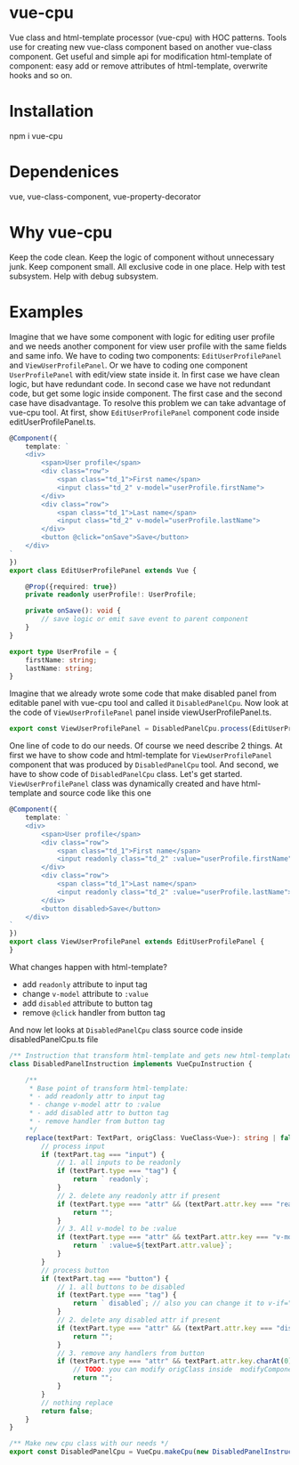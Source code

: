 # vue-cpu

Vue class and html-template processor (vue-cpu) with HOC patterns. Tools use for creating new vue-class component based on another vue-class component. Get useful and simple api for modification html-template of component: easy add or remove attributes of html-template, overwrite hooks and so on.

# Installation
npm i vue-cpu

# Dependenices
vue, vue-class-component, vue-property-decorator

# Why vue-cpu
Keep the code clean. Keep the logic of component without unnecessary junk. Keep component small. All exclusive code in one place. Help with test subsystem. Help with debug subsystem.

# Examples

Imagine that we have some component with logic for editing user profile and we needs another component for view user profile with the same fields and same info. We have to coding two components: `EditUserProfilePanel` and `ViewUserProfilePanel`. Or we have to coding one component `UserProfilePanel` with edit/view state inside it. In first case we have clean logic, but have redundant code. In second case we have not redundant code, but get some logic inside component. The first case and the second case have disadvantage. To resolve this problem we can take advantage of vue-cpu tool. At first, show `EditUserProfilePanel` component code inside editUserProfilePanel.ts.
```typescript
@Component({
    template: `
    <div>
        <span>User profile</span>
        <div class="row">
            <span class="td_1">First name</span>
            <input class="td_2" v-model="userProfile.firstName">
        </div>
        <div class="row">
            <span class="td_1">Last name</span>
            <input class="td_2" v-model="userProfile.lastName">
        </div>
        <button @click="onSave">Save</button>
    </div>
`
})
export class EditUserProfilePanel extends Vue {

    @Prop({required: true})
    private readonly userProfile!: UserProfile;

    private onSave(): void {
        // save logic or emit save event to parent component
    }
}

export type UserProfile = {
    firstName: string;
    lastName: string;
}
```
Imagine that we already wrote some code that make disabled panel from editable panel with vue-cpu tool and called it `DisabledPanelCpu`. Now look at the code of `ViewUserProfilePanel` panel inside viewUserProfilePanel.ts.
```typescript
export const ViewUserProfilePanel = DisabledPanelCpu.process(EditUserProfilePanel);
```
One line of code to do our needs. Of course we need describe 2 things. At first we have to show code and html-template for `ViewUserProfilePanel` component that was produced by `DisabledPanelCpu` tool. And second, we have to show code of `DisabledPanelCpu` class. Let's get started. `ViewUserProfilePanel` class was dynamically created and have html-template and source code like this one
```typescript
@Component({
    template: `
    <div>
        <span>User profile</span>
        <div class="row">
            <span class="td_1">First name</span>
            <input readonly class="td_2" :value="userProfile.firstName">
        </div>
        <div class="row">
            <span class="td_1">Last name</span>
            <input readonly class="td_2" :value="userProfile.lastName">
        </div>
        <button disabled>Save</button>
    </div>
`
})
export class ViewUserProfilePanel extends EditUserProfilePanel {
}
```

What changes happen with html-template?

 - add `readonly` attribute to input tag
 - change `v-model` attribute to `:value`
 - add `disabled` attribute to button tag
 - remove `@click` handler from button tag

And now let looks at `DisabledPanelCpu` class source code inside disabledPanelCpu.ts file
```typescript
/** Instruction that transform html-template and gets new html-template for disabled state */
class DisabledPanelInstruction implements VueCpuInstruction {

    /**
     * Base point of transform html-template:
     * - add readonly attr to input tag
     * - change v-model attr to :value
     * - add disabled attr to button tag
     * - remove handler from button tag
     */
    replace(textPart: TextPart, origClass: VueClass<Vue>): string | false {
        // process input
        if (textPart.tag === "input") {
            // 1. all inputs to be readonly
            if (textPart.type === "tag") {
                return ` readonly`;
            }
            // 2. delete any readonly attr if present
            if (textPart.type === "attr" && (textPart.attr.key === "readonly" || textPart.attr.key === ":readonly")) {
                return "";
            }
            // 3. All v-model to be :value
            if (textPart.type === "attr" && textPart.attr.key === "v-model") {
                return ` :value=${textPart.attr.value}`;
            }
        }
        // process button
        if (textPart.tag === "button") {
            // 1. all buttons to be disabled
            if (textPart.type === "tag") {
                return ` disabled`; // also you can change it to v-if="false"
            }
            // 2. delete any disabled attr if present
            if (textPart.type === "attr" && (textPart.attr.key === "disabled" || textPart.attr.key === ":disabled")) {
                return "";
            }
            // 3. remove any handlers from button
            if (textPart.type === "attr" && textPart.attr.key.charAt(0) === "@") {
                // TODO: you can modify origClass inside  modifyComponent method to cut handler functions if necessary
                return "";
            }
        }
        // nothing replace
        return false;
    }
}

/** Make new cpu class with our needs */
export const DisabledPanelCpu = VueCpu.makeCpu(new DisabledPanelInstruction());
```